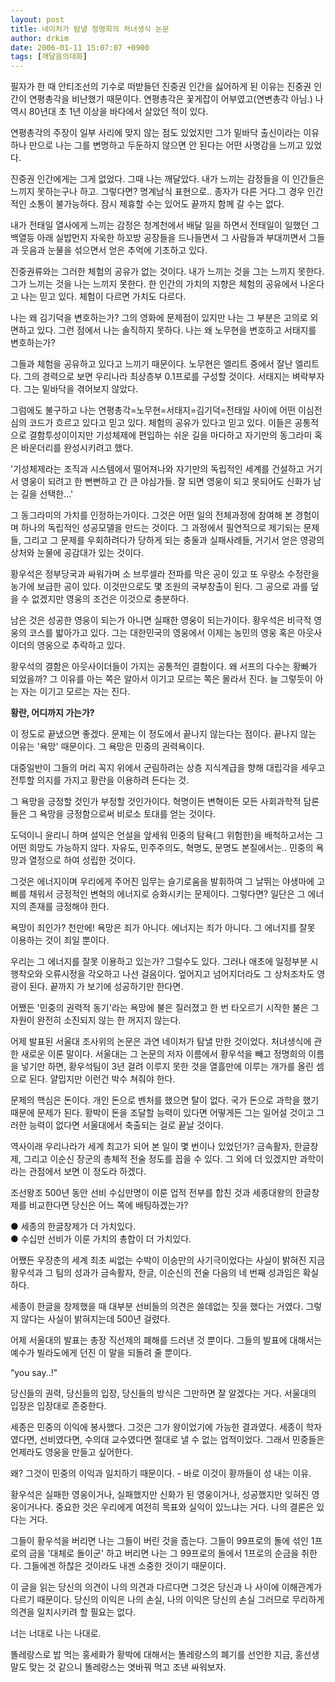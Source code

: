```yaml
---
layout: post
title: 네이처가 탐낼 정명희의 처녀생식 논문
author: drkim
date: 2006-01-11 15:07:07 +0900
tags: [깨달음의대화]
---
```

필자가 한 때 안티조선의 기수로 떠받들던 진중권 인간을 싫어하게 된 이유는 진중권 인간이 연평총각을 비난했기 때문이다. 연평총각은 꽃게잡이 어부였고(연변총각 아님.) 나 역시 80년대 초 1년 이상을 바다에서 살았던 적이 있다. 

연평총각의 주장이 일부 사리에 맞지 않는 점도 있었지만 그가 밑바닥 출신이라는 이유 하나 만으로 나는 그를 변명하고 두둔하지 않으면 안 된다는 어떤 사명감을 느끼고 있었다. 

진중권 인간에게는 그게 없었다. 그때 나는 깨달았다. 내가 느끼는 감정들을 이 인간들은 느끼지 못하는구나 하고. 그렇다면? 명계남식 표현으로.. 종자가 다른 거다.그 경우 인간적인 소통이 불가능하다. 잠시 제휴할 수는 있어도 끝까지 함께 갈 수는 없다.

내가 전태일 열사에게 느끼는 감정은 청계천에서 배달 일을 하면서 전태일이 일했던 그 백열등 아래 실밥먼지 자욱한 하꼬방 공장들을 드나들면서 그 사람들과 부대끼면서 그들과 웃음과 눈물을 섞으면서 얻은 추억에 기초하고 있다.

진중권류와는 그러한 체험의 공유가 없는 것이다. 내가 느끼는 것을 그는 느끼지 못한다. 그가 느끼는 것을 나는 느끼지 못한다. 한 인간의 가치의 지향은 체험의 공유에서 나온다고 나는 믿고 있다. 체험이 다르면 가치도 다르다.

나는 왜 김기덕을 변호하는가? 그의 영화에 문제점이 있지만 나는 그 부분은 고의로 외면하고 있다. 그런 점에서 나는 솔직하지 못하다. 나는 왜 노무현을 변호하고 서태지를 변호하는가?

그들과 체험을 공유하고 있다고 느끼기 때문이다. 노무현은 엘리트 중에서 잘난 엘리트다. 그의 경력으로 보면 우리나라 최상층부 0.1프로를 구성할 것이다. 서태지는 벼락부자다. 그는 밑바닥을 겪어보지 않았다. 

그럼에도 불구하고 나는 연평총각=노무현=서태지=김기덕=전태일 사이에 어떤 이심전심의 코드가 흐르고 있다고 믿고 있다. 체험의 공유가 있다고 믿고 있다. 이들은 공통적으로 결함투성이이지만 기성체제에 편입하는 쉬운 길을 마다하고 자기만의 동그라미 혹은 바운더리를 완성시키려고 했다. 

'기성체제라는 조직과 시스템에서 떨어져나와 자기만의 독립적인 세계를 건설하고 거기서 영웅이 되려고 한 뻔뻔하고 간 큰 야심가들. 잘 되면 영웅이 되고 못되어도 신화가 남는 길을 선택한...'

그 동그라미의 가치를 인정하는가이다. 그것은 어떤 일의 전체과정에 참여해 본 경험이며 하나의 독립적인 성공모델을 만드는 것이다. 그 과정에서 필연적으로 제기되는 문제들, 그리고 그 문제를 우회하려다가 당하게 되는 충둘과 실패사례들, 거기서 얻은 영광의 상처와 눈물에 공감대가 있는 것이다. 

황우석은 정부당국과 싸워가며 소 브루셀라 전파를 막은 공이 있고 또 우량소 수정란을 농가에 보급한 공이 있다. 이것만으로도 몇 조원의 국부창출이 된다. 그 공으로 과를 덮을 수 없겠지만 영웅의 조건은 이것으로 충분하다. 

남은 것은 성공한 영웅이 되는가 아니면 실패한 영웅이 되는가이다. 황우석은 비극적 영웅의 코스를 밟아가고 있다. 그는 대한민국의 영웅에서 이제는 농민의 영웅 혹은 아웃사이더의 영웅으로 추락하고 있다. 

황우석의 결함은 아웃사이더들이 가지는 공통적인 결함이다. 왜 서프의 다수는 황빠가 되었을까? 그 이유를 아는 쪽은 알아서 이기고 모르는 쪽은 몰라서 진다. 늘 그렇듯이 아는 자는 이기고 모르는 자는 진다.   


**황란, 어디까지 가는가?**

이 정도로 끝냈으면 좋겠다. 문제는 이 정도에서 끝나지 않는다는 점이다. 끝나지 않는 이유는 '욕망' 때문이다. 그 욕망은 민중의 권력욕이다. 

대중일반이 그들의 머리 꼭지 위에서 군림하려는 상층 지식계급을 향해 대립각을 세우고 전투할 의지를 가지고 황란을 이용하려 든다는 것. 

그 욕망을 긍정할 것인가 부정할 것인가이다. 혁명이든 변혁이든 모든 사회과학적 담론들은 그 욕망을 긍정함으로써 비로소 토대를 얻는 것이다. 

도덕이니 윤리니 하며 설익은 언설을 앞세워 민중의 탐욕(그 위험한)을 배척하고서는 그 어떤 희망도 가능하지 않다. 자유도, 민주주의도, 혁명도, 문명도 본질에서는.. 민중의 욕망과 열정으로 하여 성립한 것이다. 

그것은 에너지이며 우리에게 주어진 임무는 슬기로움을 발휘하여 그 날뛰는 야생마에 고삐를 채워서 긍정적인 변혁의 에너지로 승화시키는 문제이다. 그렇다면? 일단은 그 에너지의 존재를 긍정해야 한다. 

욕망이 죄인가? 천만에! 욕망은 죄가 아니다. 에너지는 죄가 아니다. 그 에너지를 잘못 이용하는 것이 죄일 뿐이다. 

우리는 그 에너지를 잘못 이용하고 있는가? 그럴수도 있다. 그러나 애초에 일정부분 시행착오와 오류시정을 각오하고 나선 걸음이다. 엎어지고 넘어지더라도 그 상처조차도 영광이 된다. 끝까지 가 보기에 성공하기만 한다면.

어쨌든 '민중의 권력적 동기'라는 욕망에 불은 질러졌고 한 번 타오르기 시작한 불은 그 자원이 완전히 소진되지 않는 한 꺼지지 않는다. 

어제 발표된 서울대 조사위의 논문은 과연 네이처가 탐낼 만한 것이었다. 처녀생식에 관한 새로운 이론 말이다. 서울대는 그 논문의 저자 이름에서 황우석을 빼고 정명희의 이름을 넣기만 하면, 황우석팀이 3년 걸려 이루지 못한 것을 열흘만에 이루는 개가를 올린 셈으로 된다. 얄밉지만 이런건 박수 쳐줘야 한다. 

문제의 핵심은 돈이다. 개인 돈으로 벤처를 했으면 탈이 없다. 국가 돈으로 과학을 했기 때문에 문제가 된다. 황박이 돈을 조달할 능력이 있다면 어떻게든 그는 일어설 것이고 그러한 능력이 없다면 서울대에서 축출되는 걸로 끝날 것이다. 

역사이래 우리나라가 세계 최고가 되어 본 일이 몇 번이나 있었던가? 금속활자, 한글창제, 그리고 이순신 장군의 총체적 전술 정도를 꼽을 수 있다. 그 외에 더 있겠지만 과학이라는 관점에서 보면 이 정도라 하겠다. 

조선왕조 500년 동안 선비 수십만명이 이룬 업적 전부를 합친 것과 세종대왕의 한글창제를 비교한다면 당신은 어느 쪽에 배팅하겠는가?

● 세종의 한글창제가 더 가치있다.  
● 수십만 선비가 이룬 가치의 총합이 더 가치있다.

어쨌든 우장춘의 세계 최초 씨없는 수박이 이승만의 사기극이었다는 사실이 밝혀진 지금 황우석과 그 팀의 성과가 금속활자, 한글, 이순신의 전술 다음의 네 번째 성과임은 확실하다. 

세종이 한글을 창제했을 때 대부분 선비들의 의견은 쓸데없는 짓을 했다는 거였다. 그렇지 않다는 사실이 밝혀지는데 500년 걸렸다. 

어제 서울대의 발표는 총장 직선제의 폐해를 드러낸 것 뿐이다. 그들의 발표에 대해서는 예수가 빌라도에게 던진 이 말을 되돌려 줄 뿐이다. 

“you say..!"

당신들의 권력, 당신들의 입장, 당신들의 방식은 그만하면 잘 알겠다는 거다. 서울대의 입장은 입장대로 존중한다. 

세종은 민중의 이익에 봉사했다. 그것은 그가 왕이었기에 가능한 결과였다. 세종이 학자였다면, 선비였다면, 수의대 교수였다면 절대로 낼 수 없는 업적이었다. 그래서 민중들은 언제라도 영웅을 만들고 싶어한다. 

왜? 그것이 민중의 이익과 일치하기 때문이다. - 바로 이것이 황까들이 성 내는 이유.

황우석은 실패한 영웅이거나, 실패했지만 신화가 된 영웅이거나, 성공했지만 잊혀진 영웅이거나다. 중요한 것은 우리에게 여전히 목표와 실익이 있느냐는 거다. 나의 결론은 있다는 거다. 

그들이 황우석을 버리면 나는 그들이 버린 것을 줍는다. 그들이 99프로의 돌에 섞인 1프로의 금을 '대체로 돌이군' 하고 버리면 나는 그 99프로의 돌에서 1프로의 순금을 취한다. 그들에겐 하찮은 것이라도 내겐 소중한 것이기 때문이다. 

이 글을 읽는 당신의 의견이 나의 의견과 다르다면 그것은 당신과 나 사이에 이해관계가 다르기 때문이다. 당신의 이익은 나의 손실, 나의 이익은 당신의 손실 그러므로 무리하게 의견을 일치시키려 할 필요는 없다. 

너는 너대로 나는 나대로. 

똘레랑스로 밥 먹는 홍세화가 황박에 대해서는 똘레랑스의 폐기를 선언한 지금, 홍선생 말도 맞는 것 같으니 똘레랑스는 엿바꿔 먹고 조낸 싸워보자.